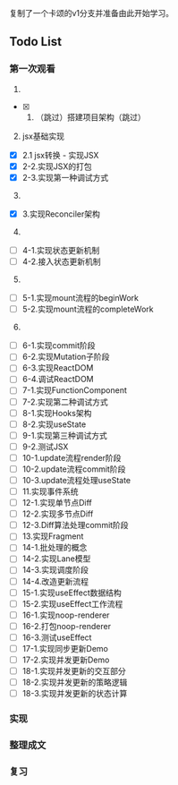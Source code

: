 复制了一个卡颂的v1分支并准备由此开始学习。

## Todo List
### 第一次观看
1. 
- [x] 1. （跳过）搭建项目架构（跳过）
2. jsx基础实现
- [x] 2.1 jsx转换 - 实现JSX
- [x] 2-2.实现JSX的打包
- [x] 2-3.实现第一种调试方式
3. 
- [x] 3.实现Reconciler架构
4. 
- [ ] 4-1.实现状态更新机制
- [ ] 4-2.接入状态更新机制
5. 
- [ ] 5-1.实现mount流程的beginWork
- [ ] 5-2.实现mount流程的completeWork
6. 
- [ ] 6-1.实现commit阶段
- [ ] 6-2.实现Mutation子阶段
- [ ] 6-3.实现ReactDOM
- [ ] 6-4.调试ReactDOM
- [ ] 7-1.实现FunctionComponent
- [ ] 7-2.实现第二种调试方式
- [ ] 8-1.实现Hooks架构
- [ ] 8-2.实现useState
- [ ] 9-1.实现第三种调试方式
- [ ] 9-2.测试JSX
- [ ] 10-1.update流程render阶段
- [ ] 10-2.update流程commit阶段
- [ ] 10-3.update流程处理useState
- [ ] 11.实现事件系统
- [ ] 12-1.实现单节点Diff
- [ ] 12-2.实现多节点Diff
- [ ] 12-3.Diff算法处理commit阶段
- [ ] 13.实现Fragment
- [ ] 14-1.批处理的概念
- [ ] 14-2.实现Lane模型
- [ ] 14-3.实现调度阶段
- [ ] 14-4.改造更新流程
- [ ] 15-1.实现useEffect数据结构
- [ ] 15-2.实现useEffect工作流程
- [ ] 16-1.实现noop-renderer
- [ ] 16-2.打包noop-renderer
- [ ] 16-3.测试useEffect
- [ ] 17-1.实现同步更新Demo
- [ ] 17-2.实现并发更新Demo
- [ ] 18-1.实现并发更新的交互部分
- [ ] 18-2.实现并发更新的策略逻辑
- [ ] 18-3.实现并发更新的状态计算
### 实现
### 整理成文
### 复习